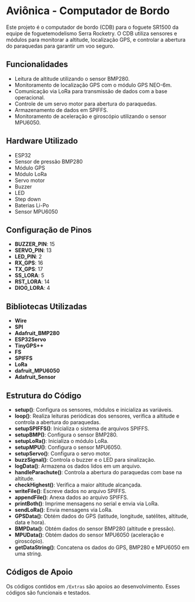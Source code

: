# Aviônica - Computador de Bordo

Este projeto é o computador de bordo (CDB) para o foguete SR1500 da equipe de foguetemodelismo Serra Rocketry. O CDB utiliza sensores e módulos para monitorar a altitude, localização GPS, e controlar a abertura do paraquedas para garantir um voo seguro.

## Funcionalidades

- Leitura de altitude utilizando o sensor BMP280.
- Monitoramento de localização GPS com o módulo GPS NEO-6m.
- Comunicação via LoRa para transmissão de dados com a base operacional.
- Controle de um servo motor para abertura do paraquedas.
- Armazenamento de dados em SPIFFS.
- Monitoramento de aceleração e giroscópio utilizando o sensor MPU6050.

## Hardware Utilizado

- ESP32
- Sensor de pressão BMP280
- Módulo GPS
- Módulo LoRa
- Servo motor
- Buzzer
- LED
- Step down
- Baterias Li-Po
- Sensor MPU6050

## Configuração de Pinos

- **BUZZER_PIN**: 15
- **SERVO_PIN**: 13
- **LED_PIN**: 2
- **RX_GPS**: 16
- **TX_GPS**: 17
- **SS_LORA**: 5
- **RST_LORA**: 14
- **DIO0_LORA**: 4

## Bibliotecas Utilizadas

- **Wire**
- **SPI**
- **Adafruit_BMP280**
- **ESP32Servo**
- **TinyGPS++**
- **FS**
- **SPIFFS**
- **LoRa**
- **dafruit_MPU6050**
- **Adafruit_Sensor**

## Estrutura do Código

- **setup()**: Configura os sensores, módulos e inicializa as variáveis.
- **loop()**: Realiza leituras periódicas dos sensores, verifica a altitude e controla a abertura do paraquedas.
- **setupSPIFFS()**: Inicializa o sistema de arquivos SPIFFS.
- **setupBMP()**: Configura o sensor BMP280.
- **setupLoRa()**: Inicializa o módulo LoRa.
- **setupMPU()**: Configura o sensor MPU6050.
- **setupServo()**: Configura o servo motor.
- **buzzSignal()**: Controla o buzzer e o LED para sinalização.
- **logData()**: Armazena os dados lidos em um arquivo.
- **handleParachute()**: Controla a abertura do paraquedas com base na altitude.
- **checkHighest()**: Verifica a maior altitude alcançada.
- **writeFile()**: Escreve dados no arquivo SPIFFS.
- **appendFile()**: Anexa dados ao arquivo SPIFFS.
- **printBoth()**: Imprime mensagens no serial e envia via LoRa.
- **sendLoRa()**: Envia mensagens via LoRa.
- **GPSData()**: Obtém dados do GPS (latitude, longitude, satélites, altitude, data e hora).
- **BMPData()**: Obtém dados do sensor BMP280 (altitude e pressão).
- **MPUData()**: Obtém dados do sensor MPU6050 (aceleração e giroscópio).
- **getDataString()**: Concatena os dados do GPS, BMP280 e MPU6050 em uma string.

## Códigos de Apoio

Os códigos contidos em `/Extras` são apoios ao desenvolvimento. Esses códigos são funcionais e testados.